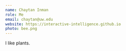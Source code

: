 ```yaml
---
name: Chaytan Inman
role: Me 
email: chaytan@uw.edu
website: https://interactive-intelligence.github.io
photo: bee.png
---
```


I like plants.
